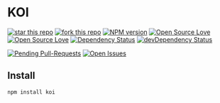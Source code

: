 # KOI

[![star this repo](http://githubbadges.com/star.svg?user=BolajiOlajide&repo=koi&style=flat)](https://github.com/BolajiOlajide/koi)
[![fork this repo](http://githubbadges.com/fork.svg?user=BolajiOlajide&repo=koi&style=flat)](https://github.com/BolajiOlajide/koi/fork)
[![NPM version](https://badge.fury.io/js/badge-list.svg)](http://badge.fury.io/js/badge-list)
[![Open Source Love](https://badges.frapsoft.com/os/v1/open-source.svg?v=102)](https://github.com/ellerbrock/open-source-badge/)
[![Open Source Love](https://badges.frapsoft.com/os/mit/mit.svg?v=102)](https://github.com/ellerbrock/open-source-badge/)
[![Dependency Status](https://david-dm.org/BolajiOlajide/koi.svg)](https://david-dm.org/BolajiOlajide/koi)
[![devDependency Status](https://david-dm.org/BolajiOlajide/koi/dev-status.svg)](https://david-dm.org/BolajiOlajide/koi)

[![Pending Pull-Requests](http://githubbadges.herokuapp.com/BolajiOlajide/koi/pulls.svg?style=flat)](https://github.com/BolajiOlajide/koi/pulls)
[![Open Issues](http://githubbadges.herokuapp.com/BolajiOlajide/koi/issues.svg?style=flat)](https://github.com/BolajiOlajide/koi/issues)


## Install

```console
npm install koi
```
